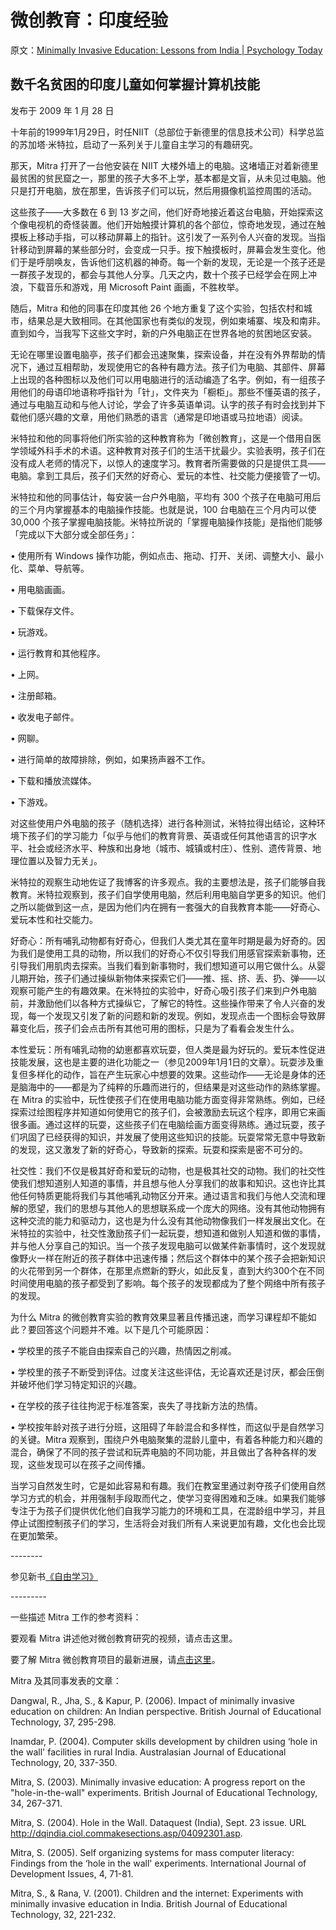 # 微创教育：印度经验

原文：[Minimally Invasive Education: Lessons from India | Psychology Today](https://www.psychologytoday.com/us/blog/freedom-learn/200901/minimally-invasive-education-lessons-india)

## 数千名贫困的印度儿童如何掌握计算机技能

发布于 2009 年 1 月 28 日

十年前的1999年1月29日，时任NIIT（总部位于新德里的信息技术公司）科学总监的苏加塔·米特拉，启动了一系列关于儿童自主学习的有趣研究。

那天，Mitra 打开了一台他安装在 NIIT 大楼外墙上的电脑。这堵墙正对着新德里最贫困的贫民窟之一，那里的孩子大多不上学，基本都是文盲，从未见过电脑。他只是打开电脑，放在那里，告诉孩子们可以玩，然后用摄像机监控周围的活动。

这些孩子——大多数在 6 到 13 岁之间，他们好奇地接近着这台电脑，开始探索这个像电视机的奇怪装置。他们开始触摸计算机的各个部位，惊奇地发现，通过在触摸板上移动手指，可以移动屏幕上的指针。这引发了一系列令人兴奋的发现。当指针移动到屏幕的某些部分时，会变成一只手。按下触摸板时，屏幕会发生变化。他们于是呼朋唤友，告诉他们这机器的神奇。每一个新的发现，无论是一个孩子还是一群孩子发现的，都会与其他人分享。几天之内，数十个孩子已经学会在网上冲浪，下载音乐和游戏，用 Microsoft Paint 画画，不胜枚举。

随后，Mitra 和他的同事在印度其他 26 个地方重复了这个实验，包括农村和城市，结果总是大致相同。在其他国家也有类似的发现，例如柬埔寨、埃及和南非。直到如今，当我写下这些文字时，新的户外电脑正在世界各地的贫困地区安装。

无论在哪里设置电脑亭，孩子们都会迅速聚集，探索设备，并在没有外界帮助的情况下，通过互相帮助，发现使用它的各种有趣方法。孩子们为电脑、其部件、屏幕上出现的各种图标以及他们可以用电脑进行的活动编造了名字。例如，有一组孩子用他们的母语印地语称呼指针为「针」，文件夹为「橱柜」。那些不懂英语的孩子，通过与电脑互动和与他人讨论，学会了许多英语单词。认字的孩子有时会找到并下载他们感兴趣的文章，用他们熟悉的语言（通常是印地语或马拉地语）阅读。

米特拉和他的同事将他们所实验的这种教育称为「微创教育」，这是一个借用自医学领域外科手术的术语。这种教育对孩子们的生活干扰最少。实验表明，孩子们在没有成人老师的情况下，以惊人的速度学习。教育者所需要做的只是提供工具——电脑。拿到工具后，孩子们天然的好奇心、爱玩的本性、社交能力便接管了一切。

米特拉和他的同事估计，每安装一台户外电脑，平均有 300 个孩子在电脑可用后的三个月内掌握基本的电脑操作技能。也就是说，100 台电脑在三个月内可以使 30,000 个孩子掌握电脑技能。米特拉所说的「掌握电脑操作技能」是指他们能够「完成以下大部分或全部任务」：

• 使用所有 Windows 操作功能，例如点击、拖动、打开、关闭、调整大小、最小化、菜单、导航等。

• 用电脑画画。

• 下载保存文件。

• 玩游戏。

• 运行教育和其他程序。

• 上网。

• 注册邮箱。

• 收发电子邮件。

• 网聊。

• 进行简单的故障排除，例如，如果扬声器不工作。

• 下载和播放流媒体。

• 下游戏。

对这些使用户外电脑的孩子（随机选择）进行各种测试，米特拉得出结论，这种环境下孩子们的学习能力「似乎与他们的教育背景、英语或任何其他语言的识字水平、社会或经济水平、种族和出身地（城市、城镇或村庄）、性别、遗传背景、地理位置以及智力无关」。

米特拉的观察生动地佐证了我博客的许多观点。我的主要想法是，孩子们能够自我教育。米特拉观察到，孩子们自学使用电脑，然后利用电脑自学更多的知识。他们之所以能做到这一点，是因为他们内在拥有一套强大的自我教育本能——好奇心、爱玩本性和社交能力。

好奇心：所有哺乳动物都有好奇心，但我们人类尤其在童年时期是最为好奇的。因为我们是使用工具的动物，所以我们的好奇心不仅引导我们用感官探索新事物，还引导我们用肌肉去探索。当我们看到新事物时，我们想知道可以用它做什么。从婴儿期开始，孩子们通过操纵新物体来探索它们——推、摇、挤、丢、扔、弹——以观察可能产生的有趣效果。在米特拉的实验中，好奇心吸引孩子们来到户外电脑前，并激励他们以各种方式操纵它，了解它的特性。这些操作带来了令人兴奋的发现，每一个发现又引发了新的问题和新的发现。例如，发现点击一个图标会导致屏幕变化后，孩子们会点击所有其他可用的图标，只是为了看看会发生什么。

本性爱玩：所有哺乳动物的幼崽都喜欢玩耍，但人类是最为好玩的。爱玩本性促进技能发展，这也是主要的进化功能之一（参见2009年1月1日的文章）。玩耍涉及重复但多样化的动作，旨在产生玩家心中想要的效果。这些动作——无论是身体的还是脑海中的——都是为了纯粹的乐趣而进行的，但结果是对这些动作的熟练掌握。在 Mitra 的实验中，玩性使孩子们在使用电脑功能方面变得非常熟练。例如，已经探索过绘图程序并知道如何使用它的孩子们，会被激励去玩这个程序，即用它来画很多画。通过这样的玩耍，这些孩子们在电脑绘画方面变得熟练。通过玩耍，孩子们巩固了已经获得的知识，并发展了使用这些知识的技能。玩耍常常无意中导致新的发现，这又激发了新的好奇心，导致新的探索。玩耍和探索是密不可分的。

社交性：我们不仅是极其好奇和爱玩的动物，也是极其社交的动物。我们的社交性使我们想知道别人知道的事情，并且想与他人分享我们的故事和知识。这也许比其他任何特质更能将我们与其他哺乳动物区分开来。通过语言和我们与他人交流和理解的愿望，我们的思想与其他人的思想联系成一个庞大的网络。没有其他动物拥有这种交流的能力和驱动力，这也是为什么没有其他动物像我们一样发展出文化。在米特拉的实验中，社交性激励孩子们一起玩耍，想知道和做别人知道和做的事情，并与他人分享自己的知识。当一个孩子发现电脑可以做某件新事情时，这个发现就像野火一样在附近的孩子群体中迅速传播；然后这个群体中的某个孩子会把新知识的火花带到另一个群体，在那里点燃新的野火，如此反复，直到大约300个在不同时间使用电脑的孩子都受到了影响。每个孩子的发现都成为了整个网络中所有孩子的发现。

为什么 Mitra 的微创教育实验的教育效果显著且传播迅速，而学习课程却不能如此？要回答这个问题并不难。以下是几个可能原因：

• 学校里的孩子不能自由探索自己的兴趣，热情因之削减。

• 学校里的孩子不断受到评估。过度关注这些评估，无论喜欢还是讨厌，都会压倒并破坏他们学习特定知识的兴趣。

• 在学校的孩子往往拘泥于标准答案，丧失了寻找新方法的热情。

• 学校按年龄对孩子进行分班，这阻碍了年龄混合和多样性，而这似乎是自然学习的关键。Mitra 观察到，围绕户外电脑聚集的混龄儿童中，有着各种能力和兴趣的混合，确保了不同的孩子尝试和玩弄电脑的不同功能，并且做出了各种各样的发现，这些发现可以在孩子之间传播。

当学习自然发生时，它是如此容易和有趣。我们在教室里通过剥夺孩子们使用自然学习方式的机会，并用强制手段取而代之，使学习变得困难和乏味。如果我们能够专注于为孩子们提供优化他们自我学习能力的环境和工具，在混龄组中学习，并且停止试图控制孩子们的学习，生活将会对我们所有人来说更加有趣，文化也会比现在更加繁荣。

\--------

参见新书[《自由学习》](http://www.freetolearnbook.com/)

\---------

一些描述 Mitra 工作的参考资料：

要观看 Mitra 讲述他对微创教育研究的视频，请点击这里。

要了解 Mitra 微创教育项目的最新进展，请[点击这里](http://www.hole-in-the-wall.com/)。

Mitra 及其同事发表的文章：

Dangwal, R., Jha, S., & Kapur, P. (2006). Impact of minimally invasive education on children: An Indian perspective. British Journal of Educational Technology, 37, 295-298.

Inamdar, P. (2004). Computer skills development by children using ‘hole in the wall' facilities in rural India. Australasian Journal of Educational Technology, 20, 337-350.

Mitra, S. (2003). Minimally invasive education: A progress report on the "hole-in-the-wall" experiments. British Journal of Educational Technology, 34, 267-371.

Mitra, S. (2004). Hole in the Wall. Dataquest (India), Sept. 23 issue. URL http://dqindia.ciol.commakesections.asp/04092301.asp.

Mitra, S. (2005). Self organizing systems for mass computer literacy: Findings from the ‘hole in the wall' experiments. International Journal of Development Issues, 4, 71-81.

Mitra, S., & Rana, V. (2001). Children and the internet: Experiments with minimally invasive education in India. British Journal of Educational Technology, 32, 221-232.